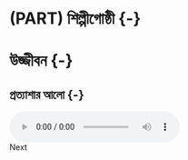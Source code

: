 # (PART) শিল্পীগোষ্ঠী {-} 

# উজ্জীবন  {-}

## প্রত্যাশার আলো  {-}

<audio id="audio" controls autoplay>
  <source src="" />
    </audio>
   <div onclick="klikaj()"><span>Next</span></div>
<script>
function klikaj() {
    tracks.next();
    audio.src = tracks.play();
    audio.load();
    audio.play();
}
</script>
    <script src="js/ujjibon.js"></script>

